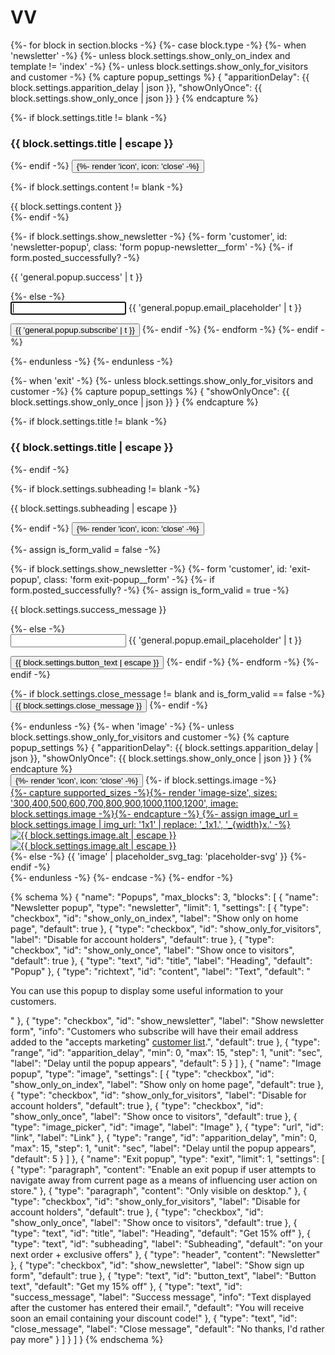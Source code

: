 # VV<div data-section-id="{{ section.id }}" data-section-type="popups">
{%- for block in section.blocks -%}
{%- case block.type -%}
{%- when 'newsletter' -%}
{%- unless block.settings.show_only_on_index and template != 'index' -%}
{%- unless block.settings.show_only_for_visitors and customer -%}
{% capture popup_settings %}
{
"apparitionDelay": {{ block.settings.apparition_delay | json }},
"showOnlyOnce": {{ block.settings.show_only_once | json }}
}
{% endcapture %}

<aside class="modal modal--newsletter" data-popup-type="newsletter" data-popup-settings='{{ popup_settings }}' aria-hidden="true" {{ block.shopify_attributes }}>
<div class="modal__dialog" role="dialog">
<div class="popup-newsletter">
{%- if block.settings.title != blank -%}
<h3 class="popup-newsletter__title heading">{{ block.settings.title | escape }}</h3>
{%- endif -%}

<button class="popup-newsletter__close link" data-action="close-popup" aria-label="{{ 'general.accessibility.close' | t }}">
{%- render 'icon', icon: 'close' -%}
</button>

{%- if block.settings.content != blank -%}
<div class="popup-newsletter__content rte">
{{ block.settings.content }}
</div>
{%- endif -%}

{%- if block.settings.show_newsletter -%}
{%- form 'customer', id: 'newsletter-popup', class: 'form popup-newsletter__form' -%}
{%- if form.posted_successfully? -%}
<p class="alert alert--success alert--center">{{ 'general.popup.success' | t }}</p>
{%- else -%}
<input type="hidden" name="contact[tags]" value="newsletter">

<div class="form__input-wrapper form__input-wrapper--labelled">
<input id="newsletter-popup[email]" type="email" class="form__field form__field--text" name="contact[email]" autofocus required="required">
<label for="newsletter-popup[email]" class="form__floating-label">{{ 'general.popup.email_placeholder' | t }}</label>
</div>

<button class="button button--primary button--full" type="submit">{{ 'general.popup.subscribe' | t }}</button>
{%- endif -%}
{%- endform -%}
{%- endif -%}
</div>
</div>
</aside>
{%- endunless -%}
{%- endunless -%}

{%- when 'exit' -%}
{%- unless block.settings.show_only_for_visitors and customer -%}
{% capture popup_settings %}
{
"showOnlyOnce": {{ block.settings.show_only_once | json }}
}
{% endcapture %}

<aside class="modal modal--exit-popup" data-popup-type="exit" data-popup-settings='{{ popup_settings }}' aria-hidden="true" {{ block.shopify_attributes }}>
<div class="modal__dialog" role="dialog">
<div class="exit-popup">
{%- if block.settings.title != blank -%}
<h3 class="exit-popup__title heading">{{ block.settings.title | escape }}</h3>
{%- endif -%}

{%- if block.settings.subheading != blank -%}
<p class="exit-popup__subheading heading">{{ block.settings.subheading | escape }}</p>
{%- endif -%}

<button class="exit-popup__close link" data-action="close-popup" aria-label="{{ 'general.accessibility.close' | t }}">
{%- render 'icon', icon: 'close' -%}
</button>

{%- assign is_form_valid = false -%}

{%- if block.settings.show_newsletter -%}
{%- form 'customer', id: 'exit-popup', class: 'form exit-popup__form' -%}
{%- if form.posted_successfully? -%}
{%- assign is_form_valid = true -%}
<p class="alert alert--success alert--center">{{ block.settings.success_message }}</p>
{%- else -%}
<input type="hidden" name="contact[tags]" value="newsletter">

<div class="form__input-wrapper form__input-wrapper--labelled">
<input id="exit-popup[email]" type="email" class="form__field form__field--large form__field--text" name="contact[email]" autofocus required="required">
<label for="exit-popup[email]" class="form__floating-label">{{ 'general.popup.email_placeholder' | t }}</label>
</div>

<button class="button button--primary button--extra-large button--full" type="submit">{{ block.settings.button_text | escape }}</button>
{%- endif -%}
{%- endform -%}
{%- endif -%}

{%- if block.settings.close_message != blank and is_form_valid == false -%}
<button class="exit-popup__pay-more link link--accented" data-action="close-popup">{{ block.settings.close_message }}</button>
{%- endif -%}
</div>
</div>
</aside>
{%- endunless -%}
{%- when 'image' -%}
{%- unless block.settings.show_only_for_visitors and customer -%}
{% capture popup_settings %}
{
"apparitionDelay": {{ block.settings.apparition_delay | json }},
"showOnlyOnce": {{ block.settings.show_only_once | json }}
}
{% endcapture %}

<aside class="modal modal--newsletter modal--image" data-popup-type="newsletter" data-popup-settings='{{ popup_settings }}' aria-hidden="true" {{ block.shopify_attributes }}>
<div class="modal__dialog" role="dialog" style="padding: 0px;">
<div class="popup-newsletter">
<button class="popup-newsletter__close link" data-action="close-popup" aria-label="{{ 'general.accessibility.close' | t }}" style="right: 10px;top: 10px;z-index: 9;">
{%- render 'icon', icon: 'close' -%}
</button>
{%- if block.settings.image -%}
<a href="{{ block.settings.link }}">
<div class="aspect-ratio" style="padding-bottom: {{ 100.0 | divided_by: block.settings.image.aspect_ratio }}%">
{%- capture supported_sizes -%}{%- render 'image-size', sizes: '300,400,500,600,700,800,900,1000,1100,1200', image: block.settings.image -%}{%- endcapture -%}
{%- assign image_url = block.settings.image | img_url: '1x1' | replace: '_1x1.', '_{width}x.' -%}

<img class="lazyload image--fade-in" data-src="{{ image_url }}" data-widths="[{{ supported_sizes }}]" data-sizes="auto" alt="{{ block.settings.image.alt | escape }}">

<noscript>
<img src="{{ block.settings.image | img_url: '800x' }}" alt="{{ block.settings.image.alt | escape }}">
</noscript>
</div>
</a>
{%- else -%}
{{ 'image' | placeholder_svg_tag: 'placeholder-svg' }}
{%- endif -%}
</div>
</div>
</aside>
{%- endunless -%}
{%- endcase -%}
{%- endfor -%}
</div>

<style>
@media screen and (max-width: 640px) {
.modal--image {
top: auto;
bottom: auto;
padding: 15px;
right: 0;
height: 100%;
display: flex;
justify-content: center;
align-items: center;
}
}

</style>

{% schema %}
{
"name": "Popups",
"max_blocks": 3,
"blocks": [
{
"name": "Newsletter popup",
"type": "newsletter",
"limit": 1,
"settings": [
{
"type": "checkbox",
"id": "show_only_on_index",
"label": "Show only on home page",
"default": true
},
{
"type": "checkbox",
"id": "show_only_for_visitors",
"label": "Disable for account holders",
"default": true
},
{
"type": "checkbox",
"id": "show_only_once",
"label": "Show once to visitors",
"default": true
},
{
"type": "text",
"id": "title",
"label": "Heading",
"default": "Popup"
},
{
"type": "richtext",
"id": "content",
"label": "Text",
"default": "<p>You can use this popup to display some useful information to your customers.</p>"
},
{
"type": "checkbox",
"id": "show_newsletter",
"label": "Show newsletter form",
"info": "Customers who subscribe will have their email address added to the \"accepts marketing\" [customer list](/admin/customers?query=&accepts_marketing=1).",
"default": true
},
{
"type": "range",
"id": "apparition_delay",
"min": 0,
"max": 15,
"step": 1,
"unit": "sec",
"label": "Delay until the popup appears",
"default": 5
}
]
},
{
"name": "Image popup",
"type": "image",
"settings": [
{
"type": "checkbox",
"id": "show_only_on_index",
"label": "Show only on home page",
"default": true
},
{
"type": "checkbox",
"id": "show_only_for_visitors",
"label": "Disable for account holders",
"default": true
},
{
"type": "checkbox",
"id": "show_only_once",
"label": "Show once to visitors",
"default": true
},
{
"type": "image_picker",
"id": "image",
"label": "Image"
},
{
"type": "url",
"id": "link",
"label": "Link"
},
{
"type": "range",
"id": "apparition_delay",
"min": 0,
"max": 15,
"step": 1,
"unit": "sec",
"label": "Delay until the popup appears",
"default": 5
}
]
},
{
"name": "Exit popup",
"type": "exit",
"limit": 1,
"settings": [
{
"type": "paragraph",
"content": "Enable an exit popup if user attempts to navigate away from current page as a means of influencing user action on store."
},
{
"type": "paragraph",
"content": "Only visible on desktop."
},
{
"type": "checkbox",
"id": "show_only_for_visitors",
"label": "Disable for account holders",
"default": true
},
{
"type": "checkbox",
"id": "show_only_once",
"label": "Show once to visitors",
"default": true
},
{
"type": "text",
"id": "title",
"label": "Heading",
"default": "Get 15% off"
},
{
"type": "text",
"id": "subheading",
"label": "Subheading",
"default": "on your next order + exclusive offers"
},
{
"type": "header",
"content": "Newsletter"
},
{
"type": "checkbox",
"id": "show_newsletter",
"label": "Show sign up form",
"default": true
},
{
"type": "text",
"id": "button_text",
"label": "Button text",
"default": "Get my 15% off"
},
{
"type": "text",
"id": "success_message",
"label": "Success message",
"info": "Text displayed after the customer has entered their email.",
"default": "You will receive soon an email containing your discount code!"
},
{
"type": "text",
"id": "close_message",
"label": "Close message",
"default": "No thanks, I'd rather pay more"
}
]
}
]
}
{% endschema %}
